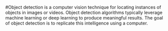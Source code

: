 #Object detection is a computer vision technique for locating instances of objects in images or videos. Object detection algorithms typically leverage machine learning or deep learning to produce meaningful results. The goal of object detection is to replicate this intelligence using a computer.
